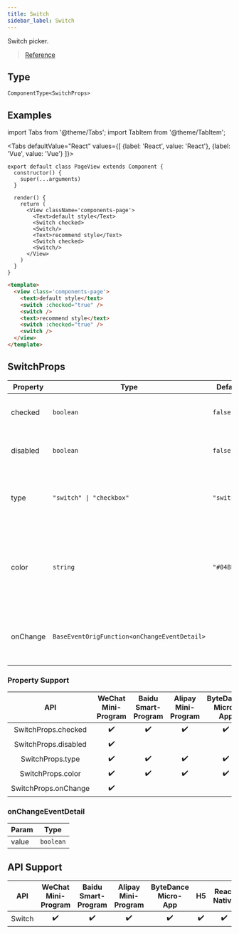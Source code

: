 ```yaml
---
title: Switch
sidebar_label: Switch
---
```


Switch picker.

> [Reference](https://developers.weixin.qq.com/miniprogram/dev/component/switch.html)

## Type

```tsx
ComponentType<SwitchProps>
```

## Examples

import Tabs from '@theme/Tabs';
import TabItem from '@theme/TabItem';

<Tabs
  defaultValue="React"
  values={[
    {label: 'React', value: 'React'},
 {label: 'Vue', value: 'Vue'}
 ]}>
<TabItem value="React">

```tsx
export default class PageView extends Component {
  constructor() {
    super(...arguments)
  }

  render() {
    return (
      <View className='components-page'>
        <Text>default style</Text>
        <Switch checked>
        <Switch/>
        <Text>recommend style</Text>
        <Switch checked>
        <Switch/>
      </View>
    )
  }
}
```
</TabItem>

<TabItem value="Vue">

```html
<template>
  <view class='components-page'>
    <text>default style</text>
    <switch :checked="true" />
    <switch />
    <text>recommend style</text>
    <switch :checked="true" />
    <switch />
  </view>
</template>
```
  
</TabItem>
</Tabs>

## SwitchProps

<table>
  <thead>
    <tr>
      <th>Property</th>
      <th>Type</th>
      <th style={{ textAlign: "center"}}>Default</th>
      <th style={{ textAlign: "center"}}>Required</th>
      <th>Description</th>
    </tr>
  </thead>
  <tbody>
    <tr>
      <td>checked</td>
      <td><code>boolean</code></td>
      <td style={{ textAlign: "center"}}><code>false</code></td>
      <td style={{ textAlign: "center"}}>No</td>
      <td>Specifies whether the item is selected</td>
    </tr>
    <tr>
      <td>disabled</td>
      <td><code>boolean</code></td>
      <td style={{ textAlign: "center"}}><code>false</code></td>
      <td style={{ textAlign: "center"}}>No</td>
      <td>Specifies whether to disable the component.</td>
    </tr>
    <tr>
      <td>type</td>
      <td><code>&quot;switch&quot; | &quot;checkbox&quot;</code></td>
      <td style={{ textAlign: "center"}}><code>&quot;switch&quot;</code></td>
      <td style={{ textAlign: "center"}}>No</td>
      <td>The style. Valid values include `switch` and `checkbox`.</td>
    </tr>
    <tr>
      <td>color</td>
      <td><code>string</code></td>
      <td style={{ textAlign: "center"}}><code>&quot;#04BE02&quot;</code></td>
      <td style={{ textAlign: "center"}}>No</td>
      <td>The color of the switch component. It is the same as the color of the css component.</td>
    </tr>
    <tr>
      <td>onChange</td>
      <td><code>BaseEventOrigFunction&lt;onChangeEventDetail&gt;</code></td>
      <td style={{ textAlign: "center"}}></td>
      <td style={{ textAlign: "center"}}>No</td>
      <td>A change event triggered when checked changes.</td>
    </tr>
  </tbody>
</table>

### Property Support

|         API          | WeChat Mini-Program | Baidu Smart-Program | Alipay Mini-Program | ByteDance Micro-App | H5 | React Native |
|:--------------------:|:-------------------:|:-------------------:|:-------------------:|:-------------------:|:--:|:------------:|
| SwitchProps.checked  |         ✔️          |         ✔️          |         ✔️          |         ✔️          | ✔️ |      ✔️      |
| SwitchProps.disabled |         ✔️          |                     |                     |                     |    |      ✔️      |
|   SwitchProps.type   |         ✔️          |         ✔️          |         ✔️          |         ✔️          | ✔️ |      ✔️      |
|  SwitchProps.color   |         ✔️          |         ✔️          |         ✔️          |         ✔️          | ✔️ |      ✔️      |
| SwitchProps.onChange |         ✔️          |                     |                     |                     |    |      ✔️      |

### onChangeEventDetail

<table>
  <thead>
    <tr>
      <th>Param</th>
      <th>Type</th>
    </tr>
  </thead>
  <tbody>
    <tr>
      <td>value</td>
      <td><code>boolean</code></td>
    </tr>
  </tbody>
</table>

## API Support

|  API   | WeChat Mini-Program | Baidu Smart-Program | Alipay Mini-Program | ByteDance Micro-App | H5 | React Native |
|:------:|:-------------------:|:-------------------:|:-------------------:|:-------------------:|:--:|:------------:|
| Switch |         ✔️          |         ✔️          |         ✔️          |         ✔️          | ✔️ |      ✔️      |
